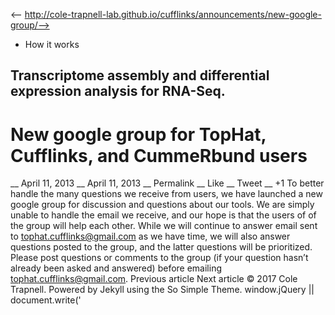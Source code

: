 <-- http://cole-trapnell-lab.github.io/cufflinks/announcements/new-google-group/-->

* How it works
## Transcriptome assembly and differential expression analysis for RNA-Seq.
# New google group for TopHat, Cufflinks, and CummeRbund users
__ April 11, 2013 __ April 11, 2013 __ Permalink __ Like __ Tweet __ +1
To better handle the many questions we receive from users, we have launched a new google group for discussion and questions about our tools. We are simply unable to handle the email we receive, and our hope is that the users of of the group will help each other. While we will continue to answer email sent to tophat.cufflinks@gmail.com as we have time, we will also answer questions posted to the group, and the latter questions will be prioritized. Please post questions or comments to the group (if your question hasn’t already been asked and answered) before emailing tophat.cufflinks@gmail.com.
Previous article Next article
© 2017 Cole Trapnell. Powered by Jekyll using the So Simple Theme.
window.jQuery || document.write('<script src="http://cole-trapnell- lab.github.io/cufflinks/assets/js/vendor/jquery-1.9.1.min.js"><\/script>') var _gaq = _gaq || []; var pluginUrl = '//www.google- analytics.com/plugins/ga/inpage_linkid.js'; _gaq.push(['_require', 'inpage_linkid', pluginUrl]); _gaq.push(['_setAccount', 'UA-6101038-2']); _gaq.push(['_trackPageview']); (function() { var ga = document.createElement('script'); ga.type = 'text/javascript'; ga.async = true; ga.src = ('https:' == document.location.protocol ? 'https://ssl' : 'http://www') + '.google-analytics.com/ga.js'; var s = document.getElementsByTagName('script')[0]; s.parentNode.insertBefore(ga, s); })();
